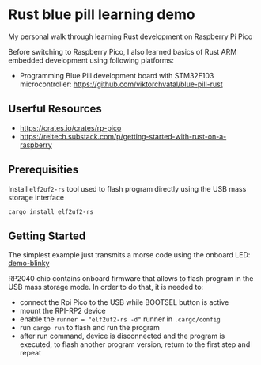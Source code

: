# Rust blue pill learning demo

My personal walk through learning Rust development on Raspberry Pi Pico

Before switching to Raspberry Pico, I also learned basics of Rust ARM embedded
development using following platforms:
 - Programming Blue Pill development board with STM32F103 microcontroller:
   https://github.com/viktorchvatal/blue-pill-rust

## Userful Resources

 - https://crates.io/crates/rp-pico
 - https://reltech.substack.com/p/getting-started-with-rust-on-a-raspberry

## Prerequisities

Install `elf2uf2-rs` tool used to flash program directly using the USB
mass storage interface

```
cargo install elf2uf2-rs
```

## Getting Started

The simplest example just transmits a morse code using the onboard LED:
[demo-blinky](/demo/demo-blinky/src/main.rs)

RP2040 chip contains onboard firmware that allows to flash program in the
USB mass storage mode. In order to do that, it is needed to:

 - connect the Rpi Pico to the USB while BOOTSEL button is active
 - mount the RPI-RP2 device
 - enable the `runner = "elf2uf2-rs -d"` runner in `.cargo/config`
 - run `cargo run` to flash and run the program
 - after run command, device is disconnected and the program is executed,
   to flash another program version, return to the first step and repeat

